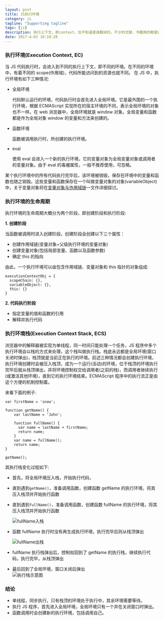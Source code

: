 ```yaml
---
layout: post
title: JS执行环境
category: js
tagline: "Supporting tagline"
tags: [js]
description: 执行上下文，即context，也不知道是谁翻译的，不少的文献、书籍用的都是这个词。还记得第一次接触这个词时的惆怅、迷惘、不知所措，扶了扶眼镜，翻开大辞典，还是翻译成环境比较接地气。JS执行上下文，即JS的执行环境。
date: 2017-4-03 18:10:20
---
```


### 执行环境(Execution Context, EC)

当 JS 代码执行时，会进入到不同的执行上下文，即不同的环境。在不同的环境中，有着不同的 scope(作用域)，代码所能访问到的资源也就不同。
在 JS 中，执行环境有如下三种情况:

- 全局环境

  代码默认运行的环境，代码执行时会首先进入全局环境。它是最外围的一个执行环境，根据 ECMAScript 实现所在的宿主环境的不同，表示全局环境的对象也不一样。在 web 浏览器中，全局环境就是 window 对象。全局变量和函数都是作为全局对象 window 的变量和方法来创建的。

- 函数环境

  函数被调用执行时，所创建的执行环境。

- eval

  使用 eval 会进入一个新的执行环境，它的变量对象为全局变量对象或调用者的变量对象。由于 eval 的毒瘤属性，一般不推荐使用，可忽略。

某个执行环境中的所有代码执行完毕后，该环境被销毁，保存在环境中的变量和函数也随之销毁。这些变量和函数保存在一个叫做变量对象的对象(variableObject)中，关于变量对象将在[变量对象与作用域链](https://juejin.im/post/5ca062f0e51d4556a05cf45c)一文作详细探讨。

### 执行环境的生命周期

执行环境的生命周期大概分为两个阶段，即创建阶段和执行阶段:

**1. 创建阶段**

当函数被调用时进入创建阶段，创建阶段会创建以下三个属性：

- 创建作用域链(变量对象+父级执行环境的变量对象)
- 创建变量对象(包括局部变量、函数以及函数参数)
- 确定 this 的指向

由此，一个执行环境可以由包含作用域链、变量对象和 this 指针的对象组成:

```
executionContextObj = {
  scopeChain: {},
  variableObject: {},
  this: {}
}
```

**2. 代码执行阶段**

- 指定变量的值和函数的引用
- 解释并执行代码

### 执行环境栈(Execution Context Stack, ECS)

浏览器中的解释器被实现为单线程，同一时间只能处理一个任务，JS 程序中多个执行环境会以栈的方式来处理，这个栈叫做执行栈。栈底永远都是全局环境(窗口关闭时弹出)，栈顶就是当前正在执行的环境。前述三种情况都会创建执行环境，执行环境创建时会被压入栈顶，成为一个运行(活动)的环境，位于栈顶的环境执行完毕后就从栈顶弹出，并将环境控制权交给调用者(之前的栈)，而调用者继续执行(或激活其他环境)，直到它的执行环境结束。ECMAScript 程序中的执行流正是由这个方便的机制控制着。

来看下面的例子:

```
var firstName = 'snow';

function getName() {
    var lastName = 'John';

    function fullName() {
      var name = lastName + firstName;
      return name;
    }
    var name = fullName();
    return name;
}

getName();
```

其执行栈变化过程如下:

- 首先，将全局环境压入栈，开始执行代码，
- 直到遇到`getName()`，准备调用函数，创建函数 getName 的执行环境，将其压入栈顶并开始执行函数
- 直到遇到`fullName()`，准备调用函数，创建函数 fullName 的执行环境，将其压入栈顶并开始执行函数

  <img style="display:block; margin: auto;" alt="fullName入栈" src="https://p1-jj.byteimg.com/tos-cn-i-t2oaga2asx/gold-user-assets/2019/4/17/16a2a74a7233075f~tplv-t2oaga2asx-watermark.awebp" />

- 函数 fullName 执行时没有再生成执行环境，执行完毕后则从栈顶弹出

  <img style="display:block; margin: auto;" alt="fullName出栈" src="https://p1-jj.byteimg.com/tos-cn-i-t2oaga2asx/gold-user-assets/2019/4/17/16a2a74a7455b266~tplv-t2oaga2asx-watermark.awebp" />

- fullName 执行栈弹出后，控制权回到了 getName 的执行栈，继续执行代码，执行完毕，从栈顶弹出
- 最后回到了全局环境，窗口关闭后弹出
  <img style="display:block; margin: auto;" alt="执行栈示意图" src="https://p1-jj.byteimg.com/tos-cn-i-t2oaga2asx/gold-user-assets/2019/4/17/16a2a74a717443db~tplv-t2oaga2asx-watermark.awebp" />

### 结论

- 单线程，同步执行，只有栈顶的环境处于执行中，其余环境需要等待。
- 执行 JS 程序，首先进入全局环境，全局环境只有一个并在关闭窗口时弹出。
- 函数调用时会创建新的执行环境，包括调用自己。
